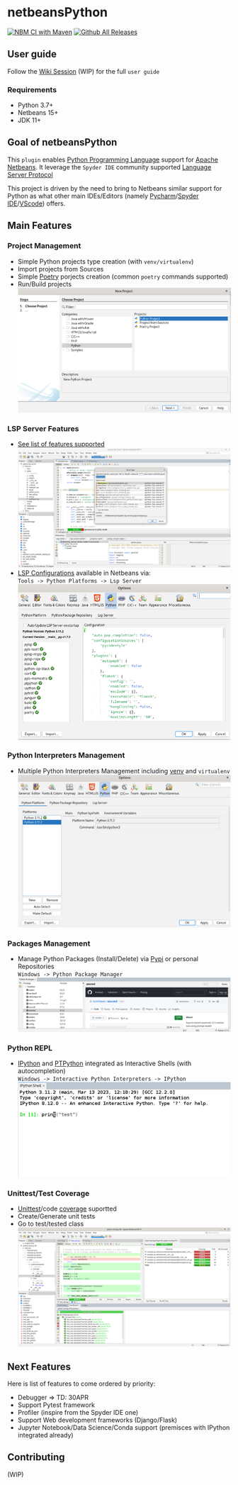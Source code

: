 # netbeansPython

[![NBM CI with Maven](https://github.com/albilu/netbeansPython/actions/workflows/maven.yml/badge.svg?branch=master)](https://github.com/albilu/netbeansPython/actions/workflows/maven.yml) [![Github All Releases](https://img.shields.io/github/downloads/albilu/netbeansPython/total.svg)]()

## User guide

Follow the [Wiki Session](https://github.com/albilu/netbeansPython/wiki) (WIP) for the full `user guide`

### Requirements
- Python 3.7+
- Netbeans 15+
- JDK 11+

## Goal of netbeansPython

This `plugin` enables [Python Programming Language](https://www.python.org/about/) support for [Apache Netbeans](https://netbeans.apache.org/).
It leverage the `Spyder IDE` community supported [Language Server Protocol](https://github.com/python-lsp/python-lsp-server)

This project is driven by the need to bring to Netbeans similar support for Python as what other main IDEs/Editors (namely [Pycharm](https://www.jetbrains.com/fr-fr/pycharm/)/[Spyder IDE](https://www.spyder-ide.org/)/[VScode](https://code.visualstudio.com/docs/languages/python)) offers.

## Main Features
### Project Management
- Simple Python projects type creation (with `venv/virtualenv`)
- Import projects from Sources
- Simple [Poetry](https://python-poetry.org/) porjects creation (common `poetry` commands supported)
- Run/Build projects
    ![f9b73732e9534000af91eb4e9bf11208.png](_resources/f9b73732e9534000af91eb4e9bf11208.png)

### LSP Server Features
- [See list of features supported](https://github.com/python-lsp/python-lsp-server#lsp-server-features)
    ![d242d82a04c729be7c6e6b0b84759c2f.png](_resources/d242d82a04c729be7c6e6b0b84759c2f.png)
- [LSP Configurations](https://github.com/python-lsp/python-lsp-server#configuration) available in Netbeans via: \
    `Tools -> Python Platforms -> Lsp Server`
    ![f4ecdf1c9e7648113e8dd265b277366a.png](_resources/f4ecdf1c9e7648113e8dd265b277366a.png)

### Python Interpreters Management
- Multiple Python Interpreters Management including [venv](https://docs.python.org/3/library/venv.html#venv-def) and `virtualenv`
    ![cad96c97900764698d62caf7d6bf49b4.png](_resources/cad96c97900764698d62caf7d6bf49b4.png)

### Packages Management
- Manage Python Packages (Install/Delete) via [Pypi](https://pypi.org/) or personal Repositories \
    `Windows -> Python Package Manager`
    ![74a5dd8877b9608931b49604ab59440d.png](_resources/74a5dd8877b9608931b49604ab59440d.png)

### Python REPL
- [IPython](https://github.com/ipython/ipython) and [PTPython](https://github.com/prompt-toolkit/ptpython) integrated as Interactive Shells (with autocompletion) \
    `Windows -> Interactive Python Interpreters -> IPython`
    ![b18df5a8d44631819affe75ecd6fab61.png](_resources/b18df5a8d44631819affe75ecd6fab61.png)

### Unittest/Test Coverage
- [Unittest](https://docs.python.org/3/library/unittest.html)/code [coverage](https://coverage.readthedocs.io/en/7.2.2/#) suportted
- Create/Generate unit tests
- Go to test/tested class
    ![ebaed2b72b503dec7733d6698f3a0a72.png](_resources/ebaed2b72b503dec7733d6698f3a0a72.png)

## Next Features
Here is list of features to come ordered by priority:
- Debugger => TD: 30APR
- Support Pytest framework
- Profiler (inspire from the Spyder IDE one)
- Support Web development frameworks (Django/Flask)
- Jupyter Notebook/Data Science/Conda support (premisces with IPython integrated already)

## Contributing
(WIP)
